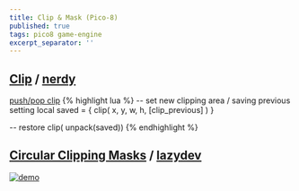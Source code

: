 ```yaml
---
title: Clip & Mask (Pico-8)
published: true
tags: pico8 game-engine
excerpt_separator: ''
---
```

## [Clip](http://pico8wiki.com/index.php?title=Clip) / [nerdy](https://nerdyteachers.com/PICO-8/Guide/?CLIP)

[push/pop clip](https://chatgpt.com/share/68ea3375-8020-800d-9968-2d7cb7efc891)
{% highlight lua %}
-- set new clipping area / saving previous setting
local saved = { clip( x, y, w, h, [clip_previous] ) }

-- restore
clip( unpack(saved))
{% endhighlight %}
    
## [Circular Clipping Masks](https://www.lexaloffle.com/bbs/?tid=46286) / [lazydev](https://www.youtube.com/watch?v=435tL1chJhI)

[![demo](https://www.lexaloffle.com/media/16423/method4%20p8_0.gif)](https://www.lexaloffle.com/bbs/?tid=46286)
